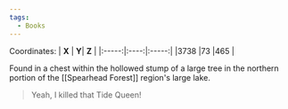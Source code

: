 ```yaml
---
tags:
  - Books
---
```


Coordinates:
| **X** | **Y**| **Z** |
|:-----:|:----:|:-----:|
|3738  |73   |465  |

Found in a chest within the hollowed stump of a large tree in the northern portion of the [[Spearhead Forest]] region's large lake.

> Yeah, I killed that Tide Queen!

